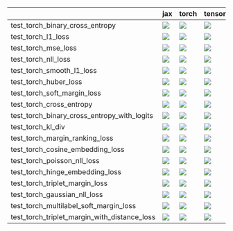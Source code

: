 |                                              | jax                                                                                                                                                                                    | torch                                                                                                                                                                                  | tensorflow                                                                                                                                                                             | numpy                                                                                                                                                                                  |
|:---------------------------------------------|:---------------------------------------------------------------------------------------------------------------------------------------------------------------------------------------|:---------------------------------------------------------------------------------------------------------------------------------------------------------------------------------------|:---------------------------------------------------------------------------------------------------------------------------------------------------------------------------------------|:---------------------------------------------------------------------------------------------------------------------------------------------------------------------------------------|
| test_torch_binary_cross_entropy              | <a href="https://github.com/unifyai/ivy/actions/runs/4650293746/jobs/8229191958" rel="noopener noreferrer" target="_blank"><img src=https://img.shields.io/badge/-failure-red></a>     | <a href="https://github.com/unifyai/ivy/actions/runs/4650293746/jobs/8229191958" rel="noopener noreferrer" target="_blank"><img src=https://img.shields.io/badge/-failure-red></a>     | <a href="https://github.com/unifyai/ivy/actions/runs/4650293746/jobs/8229191958" rel="noopener noreferrer" target="_blank"><img src=https://img.shields.io/badge/-failure-red></a>     | <a href="https://github.com/unifyai/ivy/actions/runs/4650293746/jobs/8229191958" rel="noopener noreferrer" target="_blank"><img src=https://img.shields.io/badge/-failure-red></a>     |
| test_torch_l1_loss                           | <a href="https://github.com/unifyai/ivy/actions/runs/4644160088/jobs/8219243061" rel="noopener noreferrer" target="_blank"><img src=https://img.shields.io/badge/-success-success></a> | <a href="https://github.com/unifyai/ivy/actions/runs/4623457618/jobs/8177292790" rel="noopener noreferrer" target="_blank"><img src=https://img.shields.io/badge/-success-success></a> | <a href="https://github.com/unifyai/ivy/actions/runs/4623457618/jobs/8177292790" rel="noopener noreferrer" target="_blank"><img src=https://img.shields.io/badge/-success-success></a> | <a href="https://github.com/unifyai/ivy/actions/runs/4644160088/jobs/8219243600" rel="noopener noreferrer" target="_blank"><img src=https://img.shields.io/badge/-success-success></a> |
| test_torch_mse_loss                          | <a href="null" rel="noopener noreferrer" target="_blank"><img src=https://img.shields.io/badge/-failure-red></a>                                                                       | <a href="https://github.com/unifyai/ivy/actions/runs/4641393206/jobs/8214336541" rel="noopener noreferrer" target="_blank"><img src=https://img.shields.io/badge/-failure-red></a>     | <a href="https://github.com/unifyai/ivy/actions/runs/4644160088/jobs/8219243436" rel="noopener noreferrer" target="_blank"><img src=https://img.shields.io/badge/-failure-red></a>     | <a href="https://github.com/unifyai/ivy/actions/runs/4623457618/jobs/8177292790" rel="noopener noreferrer" target="_blank"><img src=https://img.shields.io/badge/-success-success></a> |
| test_torch_nll_loss                          | <a href="https://github.com/unifyai/ivy/actions/runs/4644160088/jobs/8219238002" rel="noopener noreferrer" target="_blank"><img src=https://img.shields.io/badge/-failure-red></a>     | <a href="null" rel="noopener noreferrer" target="_blank"><img src=https://img.shields.io/badge/-failure-red></a>                                                                       | <a href="https://github.com/unifyai/ivy/actions/runs/4644160088/jobs/8219238784" rel="noopener noreferrer" target="_blank"><img src=https://img.shields.io/badge/-failure-red></a>     | <a href="https://github.com/unifyai/ivy/actions/runs/4623457618/jobs/8177292790" rel="noopener noreferrer" target="_blank"><img src=https://img.shields.io/badge/-failure-red></a>     |
| test_torch_smooth_l1_loss                    | <a href="https://github.com/unifyai/ivy/actions/runs/4644160088/jobs/8219243743" rel="noopener noreferrer" target="_blank"><img src=https://img.shields.io/badge/-success-success></a> | <a href="https://github.com/unifyai/ivy/actions/runs/4644160088/jobs/8219243558" rel="noopener noreferrer" target="_blank"><img src=https://img.shields.io/badge/-success-success></a> | <a href="https://github.com/unifyai/ivy/actions/runs/4644160088/jobs/8219238443" rel="noopener noreferrer" target="_blank"><img src=https://img.shields.io/badge/-success-success></a> | <a href="https://github.com/unifyai/ivy/actions/runs/4644160088/jobs/8219243436" rel="noopener noreferrer" target="_blank"><img src=https://img.shields.io/badge/-success-success></a> |
| test_torch_huber_loss                        | <a href="https://github.com/unifyai/ivy/actions/runs/4644160088/jobs/8219243061" rel="noopener noreferrer" target="_blank"><img src=https://img.shields.io/badge/-failure-red></a>     | <a href="https://github.com/unifyai/ivy/actions/runs/4641393206/jobs/8214336001" rel="noopener noreferrer" target="_blank"><img src=https://img.shields.io/badge/-success-success></a> | <a href="https://github.com/unifyai/ivy/actions/runs/4644160088/jobs/8219243326" rel="noopener noreferrer" target="_blank"><img src=https://img.shields.io/badge/-success-success></a> | <a href="https://github.com/unifyai/ivy/actions/runs/4623457618/jobs/8177292790" rel="noopener noreferrer" target="_blank"><img src=https://img.shields.io/badge/-failure-red></a>     |
| test_torch_soft_margin_loss                  | <a href="https://github.com/unifyai/ivy/actions/runs/4644160088/jobs/8219238002" rel="noopener noreferrer" target="_blank"><img src=https://img.shields.io/badge/-success-success></a> | <a href="https://github.com/unifyai/ivy/actions/runs/4641393206/jobs/8214336541" rel="noopener noreferrer" target="_blank"><img src=https://img.shields.io/badge/-success-success></a> | <a href="https://github.com/unifyai/ivy/actions/runs/4644160088/jobs/8219243061" rel="noopener noreferrer" target="_blank"><img src=https://img.shields.io/badge/-success-success></a> | <a href="null" rel="noopener noreferrer" target="_blank"><img src=https://img.shields.io/badge/-success-success></a>                                                                   |
| test_torch_cross_entropy                     | <a href="https://github.com/unifyai/ivy/actions/runs/4641393206/jobs/8214338508" rel="noopener noreferrer" target="_blank"><img src=https://img.shields.io/badge/-failure-red></a>     | <a href="https://github.com/unifyai/ivy/actions/runs/4644160088/jobs/8219238784" rel="noopener noreferrer" target="_blank"><img src=https://img.shields.io/badge/-failure-red></a>     | <a href="https://github.com/unifyai/ivy/actions/runs/4644160088/jobs/8219243326" rel="noopener noreferrer" target="_blank"><img src=https://img.shields.io/badge/-failure-red></a>     | <a href="https://github.com/unifyai/ivy/actions/runs/4644160088/jobs/8219243645" rel="noopener noreferrer" target="_blank"><img src=https://img.shields.io/badge/-failure-red></a>     |
| test_torch_binary_cross_entropy_with_logits  | <a href="https://github.com/unifyai/ivy/actions/runs/4650293746/jobs/8229191958" rel="noopener noreferrer" target="_blank"><img src=https://img.shields.io/badge/-success-success></a> | <a href="https://github.com/unifyai/ivy/actions/runs/4623457618/jobs/8177292790" rel="noopener noreferrer" target="_blank"><img src=https://img.shields.io/badge/-failure-red></a>     | <a href="https://github.com/unifyai/ivy/actions/runs/4650293746/jobs/8229191958" rel="noopener noreferrer" target="_blank"><img src=https://img.shields.io/badge/-failure-red></a>     | <a href="https://github.com/unifyai/ivy/actions/runs/4650293746/jobs/8229191958" rel="noopener noreferrer" target="_blank"><img src=https://img.shields.io/badge/-success-success></a> |
| test_torch_kl_div                            | <a href="https://github.com/unifyai/ivy/actions/runs/4644160088/jobs/8219243645" rel="noopener noreferrer" target="_blank"><img src=https://img.shields.io/badge/-success-success></a> | <a href="null" rel="noopener noreferrer" target="_blank"><img src=https://img.shields.io/badge/-success-success></a>                                                                   | <a href="https://github.com/unifyai/ivy/actions/runs/4623457618/jobs/8177292790" rel="noopener noreferrer" target="_blank"><img src=https://img.shields.io/badge/-success-success></a> | <a href="https://github.com/unifyai/ivy/actions/runs/4644160088/jobs/8219242790" rel="noopener noreferrer" target="_blank"><img src=https://img.shields.io/badge/-success-success></a> |
| test_torch_margin_ranking_loss               | <a href="https://github.com/unifyai/ivy/actions/runs/4644160088/jobs/8219243406" rel="noopener noreferrer" target="_blank"><img src=https://img.shields.io/badge/-success-success></a> | <a href="https://github.com/unifyai/ivy/actions/runs/4644160088/jobs/8219243645" rel="noopener noreferrer" target="_blank"><img src=https://img.shields.io/badge/-success-success></a> | <a href="https://github.com/unifyai/ivy/actions/runs/4644160088/jobs/8219243261" rel="noopener noreferrer" target="_blank"><img src=https://img.shields.io/badge/-success-success></a> | <a href="https://github.com/unifyai/ivy/actions/runs/4644160088/jobs/8219243958" rel="noopener noreferrer" target="_blank"><img src=https://img.shields.io/badge/-success-success></a> |
| test_torch_cosine_embedding_loss             | <a href="null" rel="noopener noreferrer" target="_blank"><img src=https://img.shields.io/badge/-success-success></a>                                                                   | <a href="https://github.com/unifyai/ivy/actions/runs/4644160088/jobs/8219243185" rel="noopener noreferrer" target="_blank"><img src=https://img.shields.io/badge/-success-success></a> | <a href="https://github.com/unifyai/ivy/actions/runs/4644160088/jobs/8219243294" rel="noopener noreferrer" target="_blank"><img src=https://img.shields.io/badge/-success-success></a> | <a href="https://github.com/unifyai/ivy/actions/runs/4644160088/jobs/8219243061" rel="noopener noreferrer" target="_blank"><img src=https://img.shields.io/badge/-success-success></a> |
| test_torch_poisson_nll_loss                  | <a href="https://github.com/unifyai/ivy/actions/runs/4623457618/jobs/8177292790" rel="noopener noreferrer" target="_blank"><img src=https://img.shields.io/badge/-success-success></a> | <a href="https://github.com/unifyai/ivy/actions/runs/4644160088/jobs/8219243061" rel="noopener noreferrer" target="_blank"><img src=https://img.shields.io/badge/-failure-red></a>     | <a href="null" rel="noopener noreferrer" target="_blank"><img src=https://img.shields.io/badge/-success-success></a>                                                                   | <a href="https://github.com/unifyai/ivy/actions/runs/4644160088/jobs/8219243958" rel="noopener noreferrer" target="_blank"><img src=https://img.shields.io/badge/-success-success></a> |
| test_torch_hinge_embedding_loss              | <a href="https://github.com/unifyai/ivy/actions/runs/4623457618/jobs/8177292790" rel="noopener noreferrer" target="_blank"><img src=https://img.shields.io/badge/-success-success></a> | <a href="null" rel="noopener noreferrer" target="_blank"><img src=https://img.shields.io/badge/-success-success></a>                                                                   | <a href="https://github.com/unifyai/ivy/actions/runs/4641393206/jobs/8214337320" rel="noopener noreferrer" target="_blank"><img src=https://img.shields.io/badge/-success-success></a> | <a href="https://github.com/unifyai/ivy/actions/runs/4644160088/jobs/8219243406" rel="noopener noreferrer" target="_blank"><img src=https://img.shields.io/badge/-success-success></a> |
| test_torch_triplet_margin_loss               | <a href="https://github.com/unifyai/ivy/actions/runs/4641393206/jobs/8214329719" rel="noopener noreferrer" target="_blank"><img src=https://img.shields.io/badge/-success-success></a> | <a href="null" rel="noopener noreferrer" target="_blank"><img src=https://img.shields.io/badge/-success-success></a>                                                                   | <a href="https://github.com/unifyai/ivy/actions/runs/4641393206/jobs/8214335781" rel="noopener noreferrer" target="_blank"><img src=https://img.shields.io/badge/-failure-red></a>     | <a href="https://github.com/unifyai/ivy/actions/runs/4644160088/jobs/8219238784" rel="noopener noreferrer" target="_blank"><img src=https://img.shields.io/badge/-success-success></a> |
| test_torch_gaussian_nll_loss                 | <a href="https://github.com/unifyai/ivy/actions/runs/4644160088/jobs/8219243185" rel="noopener noreferrer" target="_blank"><img src=https://img.shields.io/badge/-failure-red></a>     | <a href="https://github.com/unifyai/ivy/actions/runs/4644160088/jobs/8219243228" rel="noopener noreferrer" target="_blank"><img src=https://img.shields.io/badge/-failure-red></a>     | <a href="https://github.com/unifyai/ivy/actions/runs/4644160088/jobs/8219239569" rel="noopener noreferrer" target="_blank"><img src=https://img.shields.io/badge/-failure-red></a>     | <a href="https://github.com/unifyai/ivy/actions/runs/4641393206/jobs/8214330026" rel="noopener noreferrer" target="_blank"><img src=https://img.shields.io/badge/-failure-red></a>     |
| test_torch_multilabel_soft_margin_loss       | <a href="https://github.com/unifyai/ivy/actions/runs/4641393206/jobs/8214337320" rel="noopener noreferrer" target="_blank"><img src=https://img.shields.io/badge/-failure-red></a>     | <a href="https://github.com/unifyai/ivy/actions/runs/4644160088/jobs/8219243958" rel="noopener noreferrer" target="_blank"><img src=https://img.shields.io/badge/-failure-red></a>     | <a href="https://github.com/unifyai/ivy/actions/runs/4644160088/jobs/8219243061" rel="noopener noreferrer" target="_blank"><img src=https://img.shields.io/badge/-failure-red></a>     | <a href="https://github.com/unifyai/ivy/actions/runs/4644160088/jobs/8219243743" rel="noopener noreferrer" target="_blank"><img src=https://img.shields.io/badge/-failure-red></a>     |
| test_torch_triplet_margin_with_distance_loss | <a href="https://github.com/unifyai/ivy/actions/runs/4644160088/jobs/8219238002" rel="noopener noreferrer" target="_blank"><img src=https://img.shields.io/badge/-success-success></a> | <a href="https://github.com/unifyai/ivy/actions/runs/4644160088/jobs/8219238002" rel="noopener noreferrer" target="_blank"><img src=https://img.shields.io/badge/-success-success></a> | <a href="https://github.com/unifyai/ivy/actions/runs/4644160088/jobs/8219238002" rel="noopener noreferrer" target="_blank"><img src=https://img.shields.io/badge/-success-success></a> | <a href="https://github.com/unifyai/ivy/actions/runs/4644160088/jobs/8219238002" rel="noopener noreferrer" target="_blank"><img src=https://img.shields.io/badge/-success-success></a> |